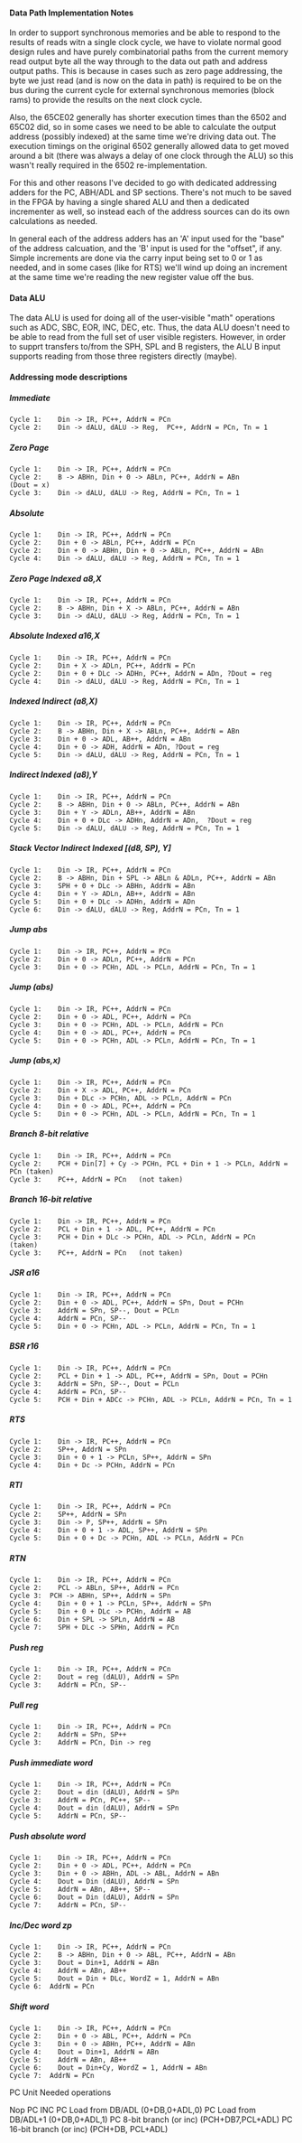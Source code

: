 #### Data Path Implementation Notes

In order to support synchronous memories and be able to respond to the results of reads witn a single clock cycle, we have to violate normal good design rules and have purely combinatorial paths from the current memory read output byte all the way through to the data out path and address output paths.   This is because in cases such as zero page addressing, the byte we just read (and is now on the data in path) is required to be on the bus during the current cycle for external synchronous memories (block rams) to provide the results on the next clock cycle.

Also, the 65CE02 generally has shorter execution times than the 6502 and 65C02 did, so in some cases we need to be able to calculate the output address (possibly indexed) at the same time we're driving data out.  The execution timings on the original 6502 generally allowed data to get moved around a bit (there was always a delay of one clock through the ALU) so this wasn't really required in the 6502 re-implementation.

For this and other reasons I've decided to go with dedicated addressing adders for the PC, ABH/ADL and SP sections.  There's not much to be saved in the FPGA by having a single shared ALU and then a dedicated incrementer as well, so instead each of the address sources can do its own calculations as needed.

In general each of the address adders has an 'A' input used for the "base" of the address calcuation, and the 'B' input is used for the "offset", if any.   Simple increments are done via the carry input being set to 0 or 1 as needed, and in some cases (like for RTS) we'll wind up doing an increment at the same time we're reading the new register value off the bus.

#### Data ALU

The data ALU is used for doing all of the user-visible "math" operations such as ADC, SBC, EOR, INC, DEC, etc.   Thus, the data ALU doesn't need to be able to read from the full set of user visible registers.  However, in order to supprt transfers to/from the SPH, SPL and B registers, the ALU B input supports reading from those three registers directly (maybe).

#### Addressing mode descriptions

##### Immediate

```
Cycle 1:	Din -> IR, PC++, AddrN = PCn
Cycle 2:	Din -> dALU, dALU -> Reg,  PC++, AddrN = PCn, Tn = 1
```

##### Zero Page

```` 
Cycle 1:	Din -> IR, PC++, AddrN = PCn
Cycle 2:	B -> ABHn, Din + 0 -> ABLn, PC++, AddrN = ABn         (Dout = x)
Cycle 3:	Din -> dALU, dALU -> Reg, AddrN = PCn, Tn = 1
````

##### Absolute
```
Cycle 1:	Din -> IR, PC++, AddrN = PCn
Cycle 2:	Din + 0 -> ABLn, PC++, AddrN = PCn
Cycle 2:	Din + 0 -> ABHn, Din + 0 -> ABLn, PC++, AddrN = ABn
Cycle 4:	Din -> dALU, dALU -> Reg, AddrN = PCn, Tn = 1
```

##### Zero Page Indexed   a8,X
```
Cycle 1:	Din -> IR, PC++, AddrN = PCn
Cycle 2:	B -> ABHn, Din + X -> ABLn, PC++, AddrN = ABn
Cycle 3:	Din -> dALU, dALU -> Reg, AddrN = PCn, Tn = 1
```

##### Absolute Indexed   a16,X
```
Cycle 1:	Din -> IR, PC++, AddrN = PCn
Cycle 2:	Din + X -> ADLn, PC++, AddrN = PCn
Cycle 2:	Din + 0 + DLc -> ADHn, PC++, AddrN = ADn, ?Dout = reg
Cycle 4:	Din -> dALU, dALU -> Reg, AddrN = PCn, Tn = 1
```

##### Indexed Indirect   (a8,X)
```
Cycle 1:	Din -> IR, PC++, AddrN = PCn
Cycle 2:	B -> ABHn, Din + X -> ABLn, PC++, AddrN = ABn
Cycle 3:	Din + 0 -> ADL, AB++, AddrN = ABn
Cycle 4:	Din + 0 -> ADH, AddrN = ADn, ?Dout = reg
Cycle 5:	Din -> dALU, dALU -> Reg, AddrN = PCn, Tn = 1
```

##### Indirect Indexed (a8),Y
```
Cycle 1:	Din -> IR, PC++, AddrN = PCn
Cycle 2:	B -> ABHn, Din + 0 -> ABLn, PC++, AddrN = ABn
Cycle 3:	Din + Y -> ADLn, AB++, AddrN = ABn
Cycle 4:	Din + 0 + DLc -> ADHn, AddrN = ADn,  ?Dout = reg
Cycle 5:	Din -> dALU, dALU -> Reg, AddrN = PCn, Tn = 1
```

##### Stack Vector Indirect Indexed [(d8, SP), Y] 
```
Cycle 1:	Din -> IR, PC++, AddrN = PCn
Cycle 2:	B -> ABHn, Din + SPL -> ABLn & ADLn, PC++, AddrN = ABn
Cycle 3:	SPH + 0 + DLc -> ABHn, AddrN = ABn
Cycle 4:	Din + Y -> ADLn, AB++, AddrN = ABn
Cycle 5:	Din + 0 + DLc -> ADHn, AddrN = ADn
Cycle 6:	Din -> dALU, dALU -> Reg, AddrN = PCn, Tn = 1
```

##### Jump abs
```
Cycle 1:	Din -> IR, PC++, AddrN = PCn
Cycle 2:	Din + 0 -> ADLn, PC++, AddrN = PCn
Cycle 3:	Din + 0 -> PCHn, ADL -> PCLn, AddrN = PCn, Tn = 1
```

##### Jump (abs)
```
Cycle 1:	Din -> IR, PC++, AddrN = PCn
Cycle 2:	Din + 0 -> ADL, PC++, AddrN = PCn
Cycle 3:	Din + 0 -> PCHn, ADL -> PCLn, AddrN = PCn
Cycle 4:	Din + 0 -> ADL, PC++, AddrN = PCn
Cycle 5:	Din + 0 -> PCHn, ADL -> PCLn, AddrN = PCn, Tn = 1
```

##### Jump (abs,x)
```
Cycle 1:	Din -> IR, PC++, AddrN = PCn
Cycle 2:	Din + X -> ADL, PC++, AddrN = PCn
Cycle 3:	Din + DLc -> PCHn, ADL -> PCLn, AddrN = PCn
Cycle 4:	Din + 0 -> ADL, PC++, AddrN = PCn
Cycle 5:	Din + 0 -> PCHn, ADL -> PCLn, AddrN = PCn, Tn = 1
```

##### Branch 8-bit relative
```
Cycle 1:	Din -> IR, PC++, AddrN = PCn
Cycle 2:	PCH + Din[7] + Cy -> PCHn, PCL + Din + 1 -> PCLn, AddrN = PCn (taken)
Cycle 3:	PC++, AddrN = PCn   (not taken)
```

##### Branch 16-bit relative
```
Cycle 1:	Din -> IR, PC++, AddrN = PCn
Cycle 2:	PCL + Din + 1 -> ADL, PC++, AddrN = PCn
Cycle 3:	PCH + Din + DLc -> PCHn, ADL -> PCLn, AddrN = PCn   (taken)
Cycle 3:	PC++, AddrN = PCn   (not taken)
```

##### JSR a16
```
Cycle 1:	Din -> IR, PC++, AddrN = PCn
Cycle 2:	Din + 0 -> ADL, PC++, AddrN = SPn, Dout = PCHn
Cycle 3:	AddrN = SPn, SP--, Dout = PCLn
Cycle 4:	AddrN = PCn, SP--
Cycle 5:	Din + 0 -> PCHn, ADL -> PCLn, AddrN = PCn, Tn = 1
```

##### BSR r16
```
Cycle 1:	Din -> IR, PC++, AddrN = PCn
Cycle 2:	PCL + Din + 1 -> ADL, PC++, AddrN = SPn, Dout = PCHn
Cycle 3:	AddrN = SPn, SP--, Dout = PCLn
Cycle 4:	AddrN = PCn, SP--
Cycle 5:	PCH + Din + ADCc -> PCHn, ADL -> PCLn, AddrN = PCn, Tn = 1
```

##### RTS
```
Cycle 1:	Din -> IR, PC++, AddrN = PCn
Cycle 2:	SP++, AddrN = SPn
Cycle 3:	Din + 0 + 1 -> PCLn, SP++, AddrN = SPn
Cycle 4:	Din + Dc -> PCHn, AddrN = PCn
```

##### RTI
```
Cycle 1:	Din -> IR, PC++, AddrN = PCn
Cycle 2:	SP++, AddrN = SPn
Cycle 3:	Din -> P, SP++, AddrN = SPn
Cycle 4:	Din + 0 + 1 -> ADL, SP++, AddrN = SPn
Cycle 5:	Din + 0 + Dc -> PCHn, ADL -> PCLn, AddrN = PCn
```

##### RTN
```
Cycle 1:	Din -> IR, PC++, AddrN = PCn
Cycle 2:	PCL -> ABLn, SP++, AddrN = PCn
Cycle 3:  PCH -> ABHn, SP++, AddrN = SPn
Cycle 4:	Din + 0 + 1 -> PCLn, SP++, AddrN = SPn
Cycle 5:	Din + 0 + DLc -> PCHn, AddrN = AB
Cycle 6:	Din + SPL -> SPLn, AddrN = AB
Cycle 7:	SPH + DLc -> SPHn, AddrN = PCn
```

##### Push reg
```
Cycle 1:	Din -> IR, PC++, AddrN = PCn
Cycle 2:	Dout = reg (dALU), AddrN = SPn
Cycle 3:	AddrN = PCn, SP--
```

##### Pull reg
```
Cycle 1:	Din -> IR, PC++, AddrN = PCn
Cycle 2:	AddrN = SPn, SP++
Cycle 3:	AddrN = PCn, Din -> reg
```

##### Push immediate word
```
Cycle 1:	Din -> IR, PC++, AddrN = PCn
Cycle 2:	Dout = din (dALU), AddrN = SPn
Cycle 3:	AddrN = PCn, PC++, SP--
Cycle 4:	Dout = din (dALU), AddrN = SPn
Cycle 5:	AddrN = PCn, SP--
```

##### Push absolute word
```
Cycle 1:	Din -> IR, PC++, AddrN = PCn
Cycle 2:	Din + 0 -> ADL, PC++, AddrN = PCn
Cycle 3:	Din + 0 -> ABHn, ADL -> ABL, AddrN = ABn
Cycle 4:	Dout = Din (dALU), AddrN = SPn
Cycle 5:	AddrN = ABn, AB++, SP--
Cycle 6:	Dout = Din (dALU), AddrN = SPn
Cycle 7:	AddrN = PCn, SP--
```

##### Inc/Dec word zp
```
Cycle 1:	Din -> IR, PC++, AddrN = PCn
Cycle 2:	B -> ABHn, Din + 0 -> ABL, PC++, AddrN = ABn
Cycle 3:	Dout = Din+1, AddrN = ABn
Cycle 4:	AddrN = ABn, AB++
Cycle 5:	Dout = Din + DLc, WordZ = 1, AddrN = ABn
Cycle 6:  AddrN = PCn
```

##### Shift word
```
Cycle 1:	Din -> IR, PC++, AddrN = PCn
Cycle 2:	Din + 0 -> ABL, PC++, AddrN = PCn
Cycle 3:	Din + 0 -> ABHn, PC++, AddrN = ABn
Cycle 4:	Dout = Din+1, AddrN = ABn
Cycle 5:	AddrN = ABn, AB++
Cycle 6:	Dout = Din+Cy, WordZ = 1, AddrN = ABn
Cycle 7:  AddrN = PCn
```


PC Unit Needed operations

Nop
PC INC
PC Load from DB/ADL 				(0+DB,0+ADL,0)
PC Load from DB/ADL+1				(0+DB,0+ADL,1)
PC 8-bit branch		(or inc)		(PCH+DB7,PCL+ADL)
PC 16-bit branch    (or inc)		(PCH+DB, PCL+ADL)
